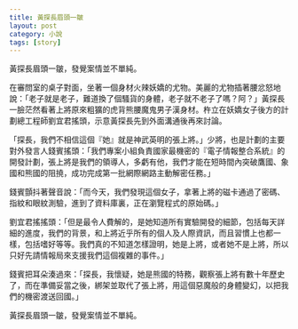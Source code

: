 ```yaml
---
title: 黃探長眉頭一皺
layout: post
category: 小說
tags: [story]
---
```

黃探長眉頭一皺，發覺案情並不單純。

在審問室的桌子對面，坐著一個身材火辣妖嬌的尤物。美麗的尤物插著腰忿怒地說：「老子就是老子，難道換了個騷貨的身體，老子就不老子了嗎？阿？」黃探長一臉茫然看著上將原來粗獷的虎背熊腰魔鬼男子漢身材。杵立在妖嬌女子後方的計劃總工程師劉宜君搖頭，示意黃探長先到外面溝通後再來討論。

「探長，我們不相信這個『她』就是神武英明的張上將。」少將，也是計劃的主要對外發言人錢賓搖頭：「我們專案小組負責國家最機密的『電子情報整合系統』的開發計劃，張上將是我們的領導人，多虧有他，我們才能在短時間內突破鷹國、象國和熊國的阻撓，成功完成第一批網際網路主動解密任務。」

錢賓顫抖著聲音說：「而今天，我們發現這個女子，拿著上將的磁卡通過了密碼、指紋和眼紋測驗，進到了資料庫裏，正在瀏覽程式的原始碼。」

劉宜君搖搖頭：「但是最令人費解的，是她知道所有實驗開發的細節，包括每天詳細的進度，我們的背景，和上將近乎所有的個人及人際資訊，而且習慣上也都一樣，包括嗜好等等。我們真的不知道怎樣證明，她是上將，或者她不是上將，所以只好先請情報局來支援我們這個複雜的事件。」

錢賓把耳朵湊過來：「探長，我懷疑，她是熊國的特務，觀察張上將有數十年歷史了，而在準備妥當之後，綁架並取代了張上將，用這個惡魔般的身體變幻，以把我們的機密渡送回國。」

黃探長眉頭一皺，發覺案情並不單純。
